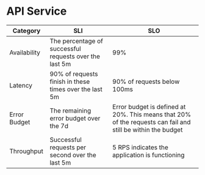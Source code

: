 # API Service

| Category     | SLI                                                    | SLO                                                                                                         |
|--------------|--------------------------------------------------------|-------------------------------------------------------------------------------------------------------------|
| Availability | The percentage of successful requests over the last 5m | 99%                                                                                                         |
| Latency      | 90% of requests finish in these times over the last 5m | 90% of requests below 100ms                                                                                 |
| Error Budget | The remaining error budget over the 7d                 | Error budget is defined at 20%. This means that 20% of the requests can fail and still be within the budget |
| Throughput   | Successful requests per second over the last 5m        | 5 RPS indicates the application is functioning                                                              |
